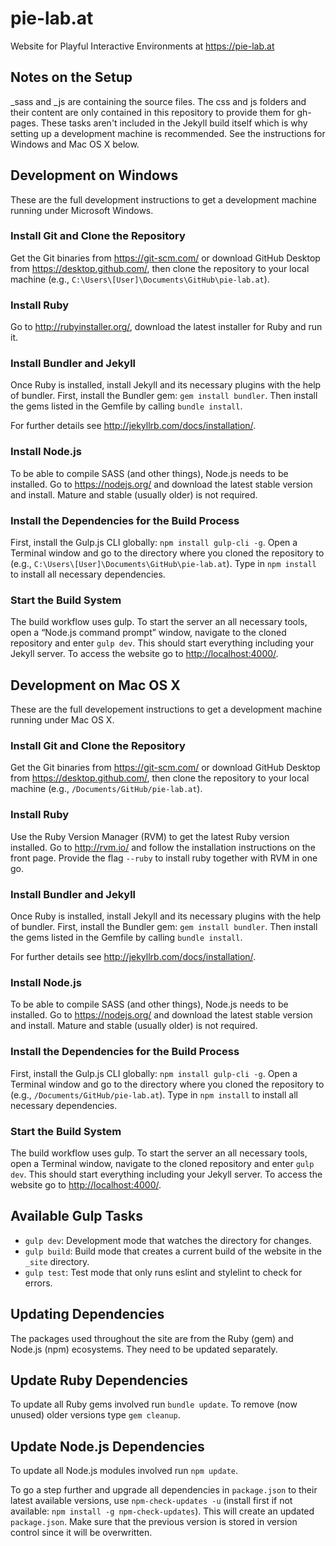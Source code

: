 # pie-lab.at

Website for Playful Interactive Environments at <https://pie-lab.at>

## Notes on the Setup

\_sass and \_js are containing the source files. The css and js folders and their content are only contained in this repository to provide them for gh-pages. These tasks aren't included in the Jekyll build itself which is why setting up a development machine is recommended. See the instructions for Windows and Mac OS X below.

## Development on Windows

These are the full development instructions to get a development machine running under Microsoft Windows.

### Install Git and Clone the Repository

Get the Git binaries from <https://git-scm.com/> or download GitHub Desktop from <https://desktop.github.com/>, then clone the repository to your local machine (e.g., `C:\Users\[User]\Documents\GitHub\pie-lab.at`).

### Install Ruby

Go to <http://rubyinstaller.org/>, download the latest installer for Ruby and run it.

### Install Bundler and Jekyll

Once Ruby is installed, install Jekyll and its necessary plugins with the help of bundler. First, install the Bundler gem: `gem install bundler`. Then install the gems listed in the Gemfile by calling `bundle install`. 

For further details see <http://jekyllrb.com/docs/installation/>.

### Install Node.js

To be able to compile SASS (and other things), Node.js needs to be installed. Go to <https://nodejs.org/> and download the latest stable version and install. Mature and stable (usually older) is not required.

### Install the Dependencies for the Build Process

First, install the Gulp.js CLI globally: `npm install gulp-cli -g`.
Open a Terminal window and go to the directory where you cloned the repository to (e.g., `C:\Users\[User]\Documents\GitHub\pie-lab.at`). Type in `npm install` to install all necessary dependencies.

### Start the Build System

The build workflow uses gulp. To start the server an all necessary tools, open a “Node.js command prompt” window, navigate to the cloned repository and enter `gulp dev`. This should start everything including your Jekyll server. To access the website go to <http://localhost:4000/>. 

## Development on Mac OS X

These are the full developement instructions to get a development machine running under Mac OS X.

### Install Git and Clone the Repository

Get the Git binaries from <https://git-scm.com/> or download GitHub Desktop from <https://desktop.github.com/>, then clone the repository to your local machine (e.g., `/Documents/GitHub/pie-lab.at`).

### Install Ruby

Use the Ruby Version Manager (RVM) to get the latest Ruby version installed. Go to <http://rvm.io/> and follow the installation instructions on the front page. Provide the flag `--ruby` to install ruby together with RVM in one go.

### Install Bundler and Jekyll

Once Ruby is installed, install Jekyll and its necessary plugins with the help of bundler. First, install the Bundler gem: `gem install bundler`. Then install the gems listed in the Gemfile by calling `bundle install`. 

For further details see <http://jekyllrb.com/docs/installation/>.

### Install Node.js

To be able to compile SASS (and other things), Node.js needs to be installed. Go to <https://nodejs.org/> and download the latest stable version and install. Mature and stable (usually older) is not required.

### Install the Dependencies for the Build Process

First, install the Gulp.js CLI globally: `npm install gulp-cli -g`.
Open a Terminal window and go to the directory where you cloned the repository to (e.g., `/Documents/GitHub/pie-lab.at`). Type in `npm install` to install all necessary dependencies.

### Start the Build System

The build workflow uses gulp. To start the server an all necessary tools, open a Terminal window, navigate to the cloned repository and enter `gulp dev`. This should start everything including your Jekyll server. To access the website go to <http://localhost:4000/>. 

## Available Gulp Tasks

* `gulp dev`: Development mode that watches the directory for changes.
* `gulp build`: Build mode that creates a current build of the website in the `_site` directory.
* `gulp test`: Test mode that only runs eslint and stylelint to check for errors.

## Updating Dependencies

The packages used throughout the site are from the Ruby (gem) and Node.js (npm) ecosystems. They need to be updated separately.

## Update Ruby Dependencies

To update all Ruby gems involved run `bundle update`. To remove (now unused) older versions type `gem cleanup`.

## Update Node.js Dependencies

To update all Node.js modules involved run `npm update`.

To go a step further and upgrade all dependencies in `package.json` to their latest available versions, use `npm-check-updates -u` (install first if not available: `npm install -g npm-check-updates`). This will create an updated `package.json`. Make sure that the previous version is stored in version control since it will be overwritten.

